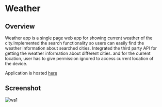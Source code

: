 # Weather

## Overview
Weather app is a single page web app for showing current weather of the city.Implemented the search functionality so users can easily find the weather information about searched cities. Integrated the third party API for getting the weather information about different cities. and for the current location, user has to give permission ignored to access current location of the device.  

Application is hosted [here](weather-alpha-sand-82.vercel.app)

## Screenshot
![wa1](https://github.com/user-attachments/assets/38b6bdf7-dc88-46a1-9d02-d592141b2ca1)
